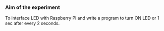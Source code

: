 ### Aim of the experiment
To interface LED with Raspberry Pi and write a program to turn ON LED or 1 sec after every 2 seconds.
